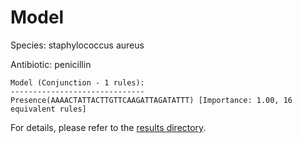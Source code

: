 
# Model

Species: staphylococcus aureus

Antibiotic: penicillin

```
Model (Conjunction - 1 rules):
------------------------------
Presence(AAAACTATTACTTGTTCAAGATTAGATATTT) [Importance: 1.00, 16 equivalent rules]

```

For details, please refer to the [results directory](../../../../../results/scm_b/staphylococcus%20aureus/penicillin/repeat_9/).

